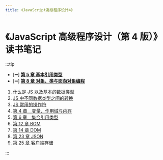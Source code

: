 ```yaml
---
title: 《JavaScript高级程序设计4》
---
```


# 《JavaScript 高级程序设计（第 4 版）》 读书笔记

:::tip
- [:heavy_minus_sign:] **[第 5 章 基本引用类型](./chapter5.md)**
- [:heavy_minus_sign:] **[第 8 章 对象、类与面向对象编程](./chapter8.md)**

1. [什么是 JS 以及基本的数据类型](./js_advanced4_one.md)
2. [JS 中不同数据类型之间的转换](./js_advanced4_two.md)
3. [JS 常用的操作符](./js_advanced4_three.md)
4. [第 4 章　变量、作用域与内存](./js_advanced4_four.md)
6. [第 6 章　集合引用类型](js_advanced4_six.md)
7. [第 12 章 BOM](./js_advanced4_12.md)
8. [第 14 章 DOM](./js_advanced14.md)
9. [第 23 章 JSON](./js_advanced4_23.md)
10. [第 25 章 客户端存储](./js_advanced4_25.md)

:::
